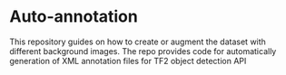 # Auto-annotation

This repository guides on how to create or augment the dataset with different background images.
The repo provides code for automatically generation of XML annotation files for TF2 object detection API
